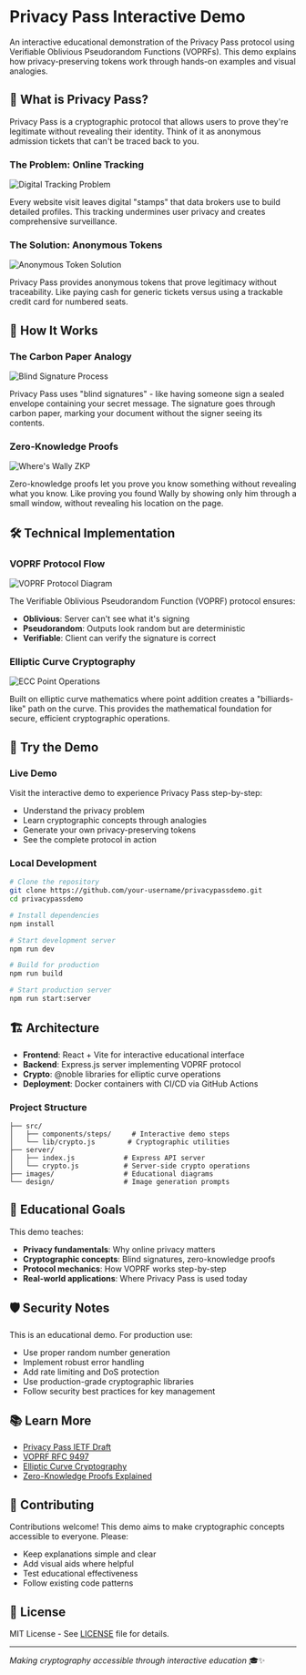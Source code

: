 # Privacy Pass Interactive Demo

An interactive educational demonstration of the Privacy Pass protocol using Verifiable Oblivious Pseudorandom Functions (VOPRFs). This demo explains how privacy-preserving tokens work through hands-on examples and visual analogies.

## 🎯 What is Privacy Pass?

Privacy Pass is a cryptographic protocol that allows users to prove they're legitimate without revealing their identity. Think of it as anonymous admission tickets that can't be traced back to you.

### The Problem: Online Tracking

![Digital Tracking Problem](images/1.1.png)

Every website visit leaves digital "stamps" that data brokers use to build detailed profiles. This tracking undermines user privacy and creates comprehensive surveillance.

### The Solution: Anonymous Tokens

![Anonymous Token Solution](images/1.2.png)

Privacy Pass provides anonymous tokens that prove legitimacy without traceability. Like paying cash for generic tickets versus using a trackable credit card for numbered seats.

## 🔐 How It Works

### The Carbon Paper Analogy

![Blind Signature Process](images/2.1.png)

Privacy Pass uses "blind signatures" - like having someone sign a sealed envelope containing your secret message. The signature goes through carbon paper, marking your document without the signer seeing its contents.

### Zero-Knowledge Proofs

![Where's Wally ZKP](images/2.2.png)

Zero-knowledge proofs let you prove you know something without revealing what you know. Like proving you found Wally by showing only him through a small window, without revealing his location on the page.

## 🛠 Technical Implementation

### VOPRF Protocol Flow

![VOPRF Protocol Diagram](images/3.1.png)

The Verifiable Oblivious Pseudorandom Function (VOPRF) protocol ensures:
- **Oblivious**: Server can't see what it's signing
- **Pseudorandom**: Outputs look random but are deterministic
- **Verifiable**: Client can verify the signature is correct

### Elliptic Curve Cryptography

![ECC Point Operations](images/4.1.png)

Built on elliptic curve mathematics where point addition creates a "billiards-like" path on the curve. This provides the mathematical foundation for secure, efficient cryptographic operations.

## 🚀 Try the Demo

### Live Demo
Visit the interactive demo to experience Privacy Pass step-by-step:
- Understand the privacy problem
- Learn cryptographic concepts through analogies  
- Generate your own privacy-preserving tokens
- See the complete protocol in action

### Local Development

```bash
# Clone the repository
git clone https://github.com/your-username/privacypassdemo.git
cd privacypassdemo

# Install dependencies
npm install

# Start development server
npm run dev

# Build for production
npm run build

# Start production server
npm run start:server
```

## 🏗 Architecture

- **Frontend**: React + Vite for interactive educational interface
- **Backend**: Express.js server implementing VOPRF protocol
- **Crypto**: @noble libraries for elliptic curve operations
- **Deployment**: Docker containers with CI/CD via GitHub Actions

### Project Structure
```
├── src/
│   ├── components/steps/     # Interactive demo steps
│   └── lib/crypto.js        # Cryptographic utilities
├── server/
│   ├── index.js            # Express API server
│   └── crypto.js           # Server-side crypto operations
├── images/                 # Educational diagrams
└── design/                 # Image generation prompts
```

## 🌟 Educational Goals

This demo teaches:
- **Privacy fundamentals**: Why online privacy matters
- **Cryptographic concepts**: Blind signatures, zero-knowledge proofs
- **Protocol mechanics**: How VOPRF works step-by-step
- **Real-world applications**: Where Privacy Pass is used today

## 🛡 Security Notes

This is an educational demo. For production use:
- Use proper random number generation
- Implement robust error handling
- Add rate limiting and DoS protection
- Use production-grade cryptographic libraries
- Follow security best practices for key management

## 📚 Learn More

- [Privacy Pass IETF Draft](https://datatracker.ietf.org/doc/draft-ietf-privacypass-architecture/)
- [VOPRF RFC 9497](https://datatracker.ietf.org/doc/rfc9497/)
- [Elliptic Curve Cryptography](https://blog.cloudflare.com/a-relatively-easy-to-understand-primer-on-elliptic-curve-cryptography/)
- [Zero-Knowledge Proofs Explained](https://blog.cloudflare.com/zero-knowledge-proofs-explained/)

## 🤝 Contributing

Contributions welcome! This demo aims to make cryptographic concepts accessible to everyone. Please:
- Keep explanations simple and clear
- Add visual aids where helpful
- Test educational effectiveness
- Follow existing code patterns

## 📄 License

MIT License - See [LICENSE](LICENSE) file for details.

---

*Making cryptography accessible through interactive education* 🎓✨
